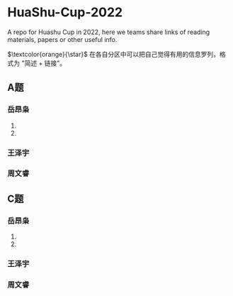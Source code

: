 # HuaShu-Cup-2022
A repo for Huashu Cup in 2022, here we teams share links of reading materials, papers or other useful info.

$\textcolor{orange}{\star}$ 在各自分区中可以把自己觉得有用的信息罗列，格式为 "简述 + 链接"。

## A题
### 岳昂枭
1.
2.

### 王泽宇

### 周文睿

## C题
### 岳昂枭
1.
2.

### 王泽宇

### 周文睿
